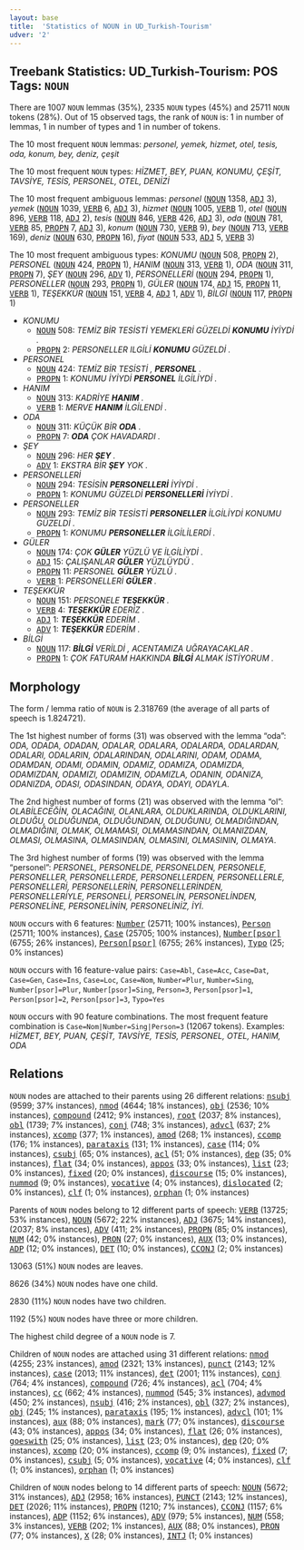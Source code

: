 ```yaml
---
layout: base
title:  'Statistics of NOUN in UD_Turkish-Tourism'
udver: '2'
---
```


## Treebank Statistics: UD_Turkish-Tourism: POS Tags: `NOUN`

There are 1007 `NOUN` lemmas (35%), 2335 `NOUN` types (45%) and 25711 `NOUN` tokens (28%).
Out of 15 observed tags, the rank of `NOUN` is: 1 in number of lemmas, 1 in number of types and 1 in number of tokens.

The 10 most frequent `NOUN` lemmas: <em>personel, yemek, hizmet, otel, tesis, oda, konum, bey, deniz, çeşit</em>

The 10 most frequent `NOUN` types:  <em>HİZMET, BEY, PUAN, KONUMU, ÇEŞİT, TAVSİYE, TESİS, PERSONEL, OTEL, DENİZİ</em>

The 10 most frequent ambiguous lemmas: <em>personel</em> (<tt><a href="tr_tourism-pos-NOUN.html">NOUN</a></tt> 1358, <tt><a href="tr_tourism-pos-ADJ.html">ADJ</a></tt> 3), <em>yemek</em> (<tt><a href="tr_tourism-pos-NOUN.html">NOUN</a></tt> 1039, <tt><a href="tr_tourism-pos-VERB.html">VERB</a></tt> 6, <tt><a href="tr_tourism-pos-ADJ.html">ADJ</a></tt> 3), <em>hizmet</em> (<tt><a href="tr_tourism-pos-NOUN.html">NOUN</a></tt> 1005, <tt><a href="tr_tourism-pos-VERB.html">VERB</a></tt> 1), <em>otel</em> (<tt><a href="tr_tourism-pos-NOUN.html">NOUN</a></tt> 896, <tt><a href="tr_tourism-pos-VERB.html">VERB</a></tt> 118, <tt><a href="tr_tourism-pos-ADJ.html">ADJ</a></tt> 2), <em>tesis</em> (<tt><a href="tr_tourism-pos-NOUN.html">NOUN</a></tt> 846, <tt><a href="tr_tourism-pos-VERB.html">VERB</a></tt> 426, <tt><a href="tr_tourism-pos-ADJ.html">ADJ</a></tt> 3), <em>oda</em> (<tt><a href="tr_tourism-pos-NOUN.html">NOUN</a></tt> 781, <tt><a href="tr_tourism-pos-VERB.html">VERB</a></tt> 85, <tt><a href="tr_tourism-pos-PROPN.html">PROPN</a></tt> 7, <tt><a href="tr_tourism-pos-ADJ.html">ADJ</a></tt> 3), <em>konum</em> (<tt><a href="tr_tourism-pos-NOUN.html">NOUN</a></tt> 730, <tt><a href="tr_tourism-pos-VERB.html">VERB</a></tt> 9), <em>bey</em> (<tt><a href="tr_tourism-pos-NOUN.html">NOUN</a></tt> 713, <tt><a href="tr_tourism-pos-VERB.html">VERB</a></tt> 169), <em>deniz</em> (<tt><a href="tr_tourism-pos-NOUN.html">NOUN</a></tt> 630, <tt><a href="tr_tourism-pos-PROPN.html">PROPN</a></tt> 16), <em>fiyat</em> (<tt><a href="tr_tourism-pos-NOUN.html">NOUN</a></tt> 533, <tt><a href="tr_tourism-pos-ADJ.html">ADJ</a></tt> 5, <tt><a href="tr_tourism-pos-VERB.html">VERB</a></tt> 3)

The 10 most frequent ambiguous types:  <em>KONUMU</em> (<tt><a href="tr_tourism-pos-NOUN.html">NOUN</a></tt> 508, <tt><a href="tr_tourism-pos-PROPN.html">PROPN</a></tt> 2), <em>PERSONEL</em> (<tt><a href="tr_tourism-pos-NOUN.html">NOUN</a></tt> 424, <tt><a href="tr_tourism-pos-PROPN.html">PROPN</a></tt> 1), <em>HANIM</em> (<tt><a href="tr_tourism-pos-NOUN.html">NOUN</a></tt> 313, <tt><a href="tr_tourism-pos-VERB.html">VERB</a></tt> 1), <em>ODA</em> (<tt><a href="tr_tourism-pos-NOUN.html">NOUN</a></tt> 311, <tt><a href="tr_tourism-pos-PROPN.html">PROPN</a></tt> 7), <em>ŞEY</em> (<tt><a href="tr_tourism-pos-NOUN.html">NOUN</a></tt> 296, <tt><a href="tr_tourism-pos-ADV.html">ADV</a></tt> 1), <em>PERSONELLERİ</em> (<tt><a href="tr_tourism-pos-NOUN.html">NOUN</a></tt> 294, <tt><a href="tr_tourism-pos-PROPN.html">PROPN</a></tt> 1), <em>PERSONELLER</em> (<tt><a href="tr_tourism-pos-NOUN.html">NOUN</a></tt> 293, <tt><a href="tr_tourism-pos-PROPN.html">PROPN</a></tt> 1), <em>GÜLER</em> (<tt><a href="tr_tourism-pos-NOUN.html">NOUN</a></tt> 174, <tt><a href="tr_tourism-pos-ADJ.html">ADJ</a></tt> 15, <tt><a href="tr_tourism-pos-PROPN.html">PROPN</a></tt> 11, <tt><a href="tr_tourism-pos-VERB.html">VERB</a></tt> 1), <em>TEŞEKKÜR</em> (<tt><a href="tr_tourism-pos-NOUN.html">NOUN</a></tt> 151, <tt><a href="tr_tourism-pos-VERB.html">VERB</a></tt> 4, <tt><a href="tr_tourism-pos-ADJ.html">ADJ</a></tt> 1, <tt><a href="tr_tourism-pos-ADV.html">ADV</a></tt> 1), <em>BİLGİ</em> (<tt><a href="tr_tourism-pos-NOUN.html">NOUN</a></tt> 117, <tt><a href="tr_tourism-pos-PROPN.html">PROPN</a></tt> 1)


* <em>KONUMU</em>
  * <tt><a href="tr_tourism-pos-NOUN.html">NOUN</a></tt> 508: <em>TEMİZ BİR TESİSTİ YEMEKLERİ GÜZELDİ <b>KONUMU</b> İYİYDİ .</em>
  * <tt><a href="tr_tourism-pos-PROPN.html">PROPN</a></tt> 2: <em>PERSONELLER ILGİLİ <b>KONUMU</b> GÜZELDİ .</em>
* <em>PERSONEL</em>
  * <tt><a href="tr_tourism-pos-NOUN.html">NOUN</a></tt> 424: <em>TEMİZ BİR TESİSTİ , <b>PERSONEL</b> .</em>
  * <tt><a href="tr_tourism-pos-PROPN.html">PROPN</a></tt> 1: <em>KONUMU İYİYDİ <b>PERSONEL</b> İLGİLİYDİ .</em>
* <em>HANIM</em>
  * <tt><a href="tr_tourism-pos-NOUN.html">NOUN</a></tt> 313: <em>KADRİYE <b>HANIM</b> .</em>
  * <tt><a href="tr_tourism-pos-VERB.html">VERB</a></tt> 1: <em>MERVE <b>HANIM</b> İLGİLENDİ .</em>
* <em>ODA</em>
  * <tt><a href="tr_tourism-pos-NOUN.html">NOUN</a></tt> 311: <em>KÜÇÜK BİR <b>ODA</b> .</em>
  * <tt><a href="tr_tourism-pos-PROPN.html">PROPN</a></tt> 7: <em><b>ODA</b> ÇOK HAVADARDI .</em>
* <em>ŞEY</em>
  * <tt><a href="tr_tourism-pos-NOUN.html">NOUN</a></tt> 296: <em>HER <b>ŞEY</b> .</em>
  * <tt><a href="tr_tourism-pos-ADV.html">ADV</a></tt> 1: <em>EKSTRA BİR <b>ŞEY</b> YOK .</em>
* <em>PERSONELLERİ</em>
  * <tt><a href="tr_tourism-pos-NOUN.html">NOUN</a></tt> 294: <em>TESİSİN <b>PERSONELLERİ</b> İYİYDİ .</em>
  * <tt><a href="tr_tourism-pos-PROPN.html">PROPN</a></tt> 1: <em>KONUMU GÜZELDİ <b>PERSONELLERİ</b> İYİYDİ .</em>
* <em>PERSONELLER</em>
  * <tt><a href="tr_tourism-pos-NOUN.html">NOUN</a></tt> 293: <em>TEMİZ BİR TESİSTİ <b>PERSONELLER</b> İLGİLİYDİ KONUMU GÜZELDİ .</em>
  * <tt><a href="tr_tourism-pos-PROPN.html">PROPN</a></tt> 1: <em>KONUMU <b>PERSONELLER</b> İLGİLİLERDİ .</em>
* <em>GÜLER</em>
  * <tt><a href="tr_tourism-pos-NOUN.html">NOUN</a></tt> 174: <em>ÇOK <b>GÜLER</b> YÜZLÜ VE İLGİLİYDİ .</em>
  * <tt><a href="tr_tourism-pos-ADJ.html">ADJ</a></tt> 15: <em>ÇALIŞANLAR <b>GÜLER</b> YÜZLÜYDÜ .</em>
  * <tt><a href="tr_tourism-pos-PROPN.html">PROPN</a></tt> 11: <em>PERSONEL <b>GÜLER</b> YÜZLÜ .</em>
  * <tt><a href="tr_tourism-pos-VERB.html">VERB</a></tt> 1: <em>PERSONELLERİ <b>GÜLER</b> .</em>
* <em>TEŞEKKÜR</em>
  * <tt><a href="tr_tourism-pos-NOUN.html">NOUN</a></tt> 151: <em>PERSONELE <b>TEŞEKKÜR</b> .</em>
  * <tt><a href="tr_tourism-pos-VERB.html">VERB</a></tt> 4: <em><b>TEŞEKKÜR</b> EDERİZ .</em>
  * <tt><a href="tr_tourism-pos-ADJ.html">ADJ</a></tt> 1: <em><b>TEŞEKKÜR</b> EDERİM .</em>
  * <tt><a href="tr_tourism-pos-ADV.html">ADV</a></tt> 1: <em><b>TEŞEKKÜR</b> EDERİM .</em>
* <em>BİLGİ</em>
  * <tt><a href="tr_tourism-pos-NOUN.html">NOUN</a></tt> 117: <em><b>BİLGİ</b> VERİLDİ , ACENTAMIZA UĞRAYACAKLAR .</em>
  * <tt><a href="tr_tourism-pos-PROPN.html">PROPN</a></tt> 1: <em>ÇOK FATURAM HAKKINDA <b>BİLGİ</b> ALMAK İSTİYORUM .</em>

## Morphology

The form / lemma ratio of `NOUN` is 2.318769 (the average of all parts of speech is 1.824721).

The 1st highest number of forms (31) was observed with the lemma “oda”: <em>ODA, ODADA, ODADAN, ODALAR, ODALARA, ODALARDA, ODALARDAN, ODALARI, ODALARIN, ODALARINDAN, ODALARINI, ODAM, ODAMA, ODAMDAN, ODAMI, ODAMIN, ODAMIZ, ODAMIZA, ODAMIZDA, ODAMIZDAN, ODAMIZI, ODAMIZIN, ODAMIZLA, ODANIN, ODANIZA, ODANIZDA, ODASI, ODASINDAN, ODAYA, ODAYI, ODAYLA</em>.

The 2nd highest number of forms (21) was observed with the lemma “ol”: <em>OLABİLECEĞİN, OLACAĞINI, OLANLARA, OLDUKLARINDA, OLDUKLARINI, OLDUĞU, OLDUĞUNDA, OLDUĞUNDAN, OLDUĞUNU, OLMADIĞINDAN, OLMADIĞINI, OLMAK, OLMAMASI, OLMAMASINDAN, OLMANIZDAN, OLMASI, OLMASINA, OLMASINDAN, OLMASINI, OLMASININ, OLMAYA</em>.

The 3rd highest number of forms (19) was observed with the lemma “personel”: <em>PERSONEL, PERSONELDE, PERSONELDEN, PERSONELE, PERSONELLER, PERSONELLERDE, PERSONELLERDEN, PERSONELLERLE, PERSONELLERİ, PERSONELLERİN, PERSONELLERİNDEN, PERSONELLERİYLE, PERSONELİ, PERSONELİN, PERSONELİNDEN, PERSONELİNE, PERSONELİNİN, PERSONELİNİZ, İYİ</em>.

`NOUN` occurs with 6 features: <tt><a href="tr_tourism-feat-Number.html">Number</a></tt> (25711; 100% instances), <tt><a href="tr_tourism-feat-Person.html">Person</a></tt> (25711; 100% instances), <tt><a href="tr_tourism-feat-Case.html">Case</a></tt> (25705; 100% instances), <tt><a href="tr_tourism-feat-Number-psor.html">Number[psor]</a></tt> (6755; 26% instances), <tt><a href="tr_tourism-feat-Person-psor.html">Person[psor]</a></tt> (6755; 26% instances), <tt><a href="tr_tourism-feat-Typo.html">Typo</a></tt> (25; 0% instances)

`NOUN` occurs with 16 feature-value pairs: `Case=Abl`, `Case=Acc`, `Case=Dat`, `Case=Gen`, `Case=Ins`, `Case=Loc`, `Case=Nom`, `Number=Plur`, `Number=Sing`, `Number[psor]=Plur`, `Number[psor]=Sing`, `Person=3`, `Person[psor]=1`, `Person[psor]=2`, `Person[psor]=3`, `Typo=Yes`

`NOUN` occurs with 90 feature combinations.
The most frequent feature combination is `Case=Nom|Number=Sing|Person=3` (12067 tokens).
Examples: <em>HİZMET, BEY, PUAN, ÇEŞİT, TAVSİYE, TESİS, PERSONEL, OTEL, HANIM, ODA</em>


## Relations

`NOUN` nodes are attached to their parents using 26 different relations: <tt><a href="tr_tourism-dep-nsubj.html">nsubj</a></tt> (9599; 37% instances), <tt><a href="tr_tourism-dep-nmod.html">nmod</a></tt> (4644; 18% instances), <tt><a href="tr_tourism-dep-obj.html">obj</a></tt> (2536; 10% instances), <tt><a href="tr_tourism-dep-compound.html">compound</a></tt> (2412; 9% instances), <tt><a href="tr_tourism-dep-root.html">root</a></tt> (2037; 8% instances), <tt><a href="tr_tourism-dep-obl.html">obl</a></tt> (1739; 7% instances), <tt><a href="tr_tourism-dep-conj.html">conj</a></tt> (748; 3% instances), <tt><a href="tr_tourism-dep-advcl.html">advcl</a></tt> (637; 2% instances), <tt><a href="tr_tourism-dep-xcomp.html">xcomp</a></tt> (377; 1% instances), <tt><a href="tr_tourism-dep-amod.html">amod</a></tt> (268; 1% instances), <tt><a href="tr_tourism-dep-ccomp.html">ccomp</a></tt> (176; 1% instances), <tt><a href="tr_tourism-dep-parataxis.html">parataxis</a></tt> (131; 1% instances), <tt><a href="tr_tourism-dep-case.html">case</a></tt> (114; 0% instances), <tt><a href="tr_tourism-dep-csubj.html">csubj</a></tt> (65; 0% instances), <tt><a href="tr_tourism-dep-acl.html">acl</a></tt> (51; 0% instances), <tt><a href="tr_tourism-dep-dep.html">dep</a></tt> (35; 0% instances), <tt><a href="tr_tourism-dep-flat.html">flat</a></tt> (34; 0% instances), <tt><a href="tr_tourism-dep-appos.html">appos</a></tt> (33; 0% instances), <tt><a href="tr_tourism-dep-list.html">list</a></tt> (23; 0% instances), <tt><a href="tr_tourism-dep-fixed.html">fixed</a></tt> (20; 0% instances), <tt><a href="tr_tourism-dep-discourse.html">discourse</a></tt> (15; 0% instances), <tt><a href="tr_tourism-dep-nummod.html">nummod</a></tt> (9; 0% instances), <tt><a href="tr_tourism-dep-vocative.html">vocative</a></tt> (4; 0% instances), <tt><a href="tr_tourism-dep-dislocated.html">dislocated</a></tt> (2; 0% instances), <tt><a href="tr_tourism-dep-clf.html">clf</a></tt> (1; 0% instances), <tt><a href="tr_tourism-dep-orphan.html">orphan</a></tt> (1; 0% instances)

Parents of `NOUN` nodes belong to 12 different parts of speech: <tt><a href="tr_tourism-pos-VERB.html">VERB</a></tt> (13725; 53% instances), <tt><a href="tr_tourism-pos-NOUN.html">NOUN</a></tt> (5672; 22% instances), <tt><a href="tr_tourism-pos-ADJ.html">ADJ</a></tt> (3675; 14% instances),  (2037; 8% instances), <tt><a href="tr_tourism-pos-ADV.html">ADV</a></tt> (411; 2% instances), <tt><a href="tr_tourism-pos-PROPN.html">PROPN</a></tt> (85; 0% instances), <tt><a href="tr_tourism-pos-NUM.html">NUM</a></tt> (42; 0% instances), <tt><a href="tr_tourism-pos-PRON.html">PRON</a></tt> (27; 0% instances), <tt><a href="tr_tourism-pos-AUX.html">AUX</a></tt> (13; 0% instances), <tt><a href="tr_tourism-pos-ADP.html">ADP</a></tt> (12; 0% instances), <tt><a href="tr_tourism-pos-DET.html">DET</a></tt> (10; 0% instances), <tt><a href="tr_tourism-pos-CCONJ.html">CCONJ</a></tt> (2; 0% instances)

13063 (51%) `NOUN` nodes are leaves.

8626 (34%) `NOUN` nodes have one child.

2830 (11%) `NOUN` nodes have two children.

1192 (5%) `NOUN` nodes have three or more children.

The highest child degree of a `NOUN` node is 7.

Children of `NOUN` nodes are attached using 31 different relations: <tt><a href="tr_tourism-dep-nmod.html">nmod</a></tt> (4255; 23% instances), <tt><a href="tr_tourism-dep-amod.html">amod</a></tt> (2321; 13% instances), <tt><a href="tr_tourism-dep-punct.html">punct</a></tt> (2143; 12% instances), <tt><a href="tr_tourism-dep-case.html">case</a></tt> (2013; 11% instances), <tt><a href="tr_tourism-dep-det.html">det</a></tt> (2001; 11% instances), <tt><a href="tr_tourism-dep-conj.html">conj</a></tt> (764; 4% instances), <tt><a href="tr_tourism-dep-compound.html">compound</a></tt> (726; 4% instances), <tt><a href="tr_tourism-dep-acl.html">acl</a></tt> (704; 4% instances), <tt><a href="tr_tourism-dep-cc.html">cc</a></tt> (662; 4% instances), <tt><a href="tr_tourism-dep-nummod.html">nummod</a></tt> (545; 3% instances), <tt><a href="tr_tourism-dep-advmod.html">advmod</a></tt> (450; 2% instances), <tt><a href="tr_tourism-dep-nsubj.html">nsubj</a></tt> (416; 2% instances), <tt><a href="tr_tourism-dep-obl.html">obl</a></tt> (327; 2% instances), <tt><a href="tr_tourism-dep-obj.html">obj</a></tt> (245; 1% instances), <tt><a href="tr_tourism-dep-parataxis.html">parataxis</a></tt> (195; 1% instances), <tt><a href="tr_tourism-dep-advcl.html">advcl</a></tt> (101; 1% instances), <tt><a href="tr_tourism-dep-aux.html">aux</a></tt> (88; 0% instances), <tt><a href="tr_tourism-dep-mark.html">mark</a></tt> (77; 0% instances), <tt><a href="tr_tourism-dep-discourse.html">discourse</a></tt> (43; 0% instances), <tt><a href="tr_tourism-dep-appos.html">appos</a></tt> (34; 0% instances), <tt><a href="tr_tourism-dep-flat.html">flat</a></tt> (26; 0% instances), <tt><a href="tr_tourism-dep-goeswith.html">goeswith</a></tt> (25; 0% instances), <tt><a href="tr_tourism-dep-list.html">list</a></tt> (23; 0% instances), <tt><a href="tr_tourism-dep-dep.html">dep</a></tt> (20; 0% instances), <tt><a href="tr_tourism-dep-xcomp.html">xcomp</a></tt> (20; 0% instances), <tt><a href="tr_tourism-dep-ccomp.html">ccomp</a></tt> (9; 0% instances), <tt><a href="tr_tourism-dep-fixed.html">fixed</a></tt> (7; 0% instances), <tt><a href="tr_tourism-dep-csubj.html">csubj</a></tt> (5; 0% instances), <tt><a href="tr_tourism-dep-vocative.html">vocative</a></tt> (4; 0% instances), <tt><a href="tr_tourism-dep-clf.html">clf</a></tt> (1; 0% instances), <tt><a href="tr_tourism-dep-orphan.html">orphan</a></tt> (1; 0% instances)

Children of `NOUN` nodes belong to 14 different parts of speech: <tt><a href="tr_tourism-pos-NOUN.html">NOUN</a></tt> (5672; 31% instances), <tt><a href="tr_tourism-pos-ADJ.html">ADJ</a></tt> (2958; 16% instances), <tt><a href="tr_tourism-pos-PUNCT.html">PUNCT</a></tt> (2143; 12% instances), <tt><a href="tr_tourism-pos-DET.html">DET</a></tt> (2026; 11% instances), <tt><a href="tr_tourism-pos-PROPN.html">PROPN</a></tt> (1210; 7% instances), <tt><a href="tr_tourism-pos-CCONJ.html">CCONJ</a></tt> (1157; 6% instances), <tt><a href="tr_tourism-pos-ADP.html">ADP</a></tt> (1152; 6% instances), <tt><a href="tr_tourism-pos-ADV.html">ADV</a></tt> (979; 5% instances), <tt><a href="tr_tourism-pos-NUM.html">NUM</a></tt> (558; 3% instances), <tt><a href="tr_tourism-pos-VERB.html">VERB</a></tt> (202; 1% instances), <tt><a href="tr_tourism-pos-AUX.html">AUX</a></tt> (88; 0% instances), <tt><a href="tr_tourism-pos-PRON.html">PRON</a></tt> (77; 0% instances), <tt><a href="tr_tourism-pos-X.html">X</a></tt> (28; 0% instances), <tt><a href="tr_tourism-pos-INTJ.html">INTJ</a></tt> (1; 0% instances)

